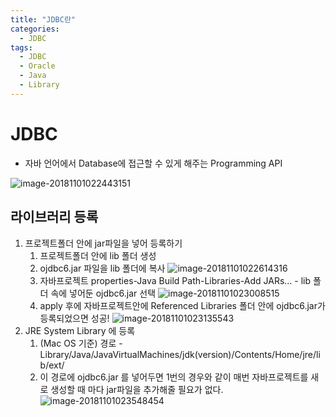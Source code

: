 ```yaml
---
title: "JDBC란"
categories:
  - JDBC
tags:
  - JDBC
  - Oracle
  - Java
  - Library
---
```




#  JDBC

- 자바 언어에서 Database에 접근할 수 있게 해주는 Programming API

![image-20181101022443151](/Users/mhjung/git/myounghoonJung.github.io/assets/images/image-20181101022443151.png)





## 라이브러리 등록

1. 프로젝트폴더 안에 jar파일을 넣어 등록하기
   1. 프로젝트폴더 안에 lib 폴더 생성
   2. ojdbc6.jar 파일을 lib 폴더에 복사
      ![image-20181101022614316](/Users/mhjung/git/myounghoonJung.github.io/assets/images/image-20181101022614316.png)
   3. 자바프로젝트 properties-Java Build Path-Libraries-Add JARs... - lib 폴더 속에 넣어둔 ojdbc6.jar 선택
      ![image-20181101023008515](/Users/mhjung/git/myounghoonJung.github.io/assets/images/image-20181101023008515.png)
   4. apply 후에 자바프로젝트안에 Referenced Libraries 폴더 안에 ojdbc6.jar가 등록되었으면 성공!
      ![image-20181101023135543](/Users/mhjung/git/myounghoonJung.github.io/assets/images/image-20181101023135543.png)
2. JRE System Library 에 등록
   1. (Mac OS 기준) 경로 - Library/Java/JavaVirtualMachines/jdk(version)/Contents/Home/jre/lib/ext/
   2. 이 경로에 ojdbc6.jar 를 넣어두면 1번의 경우와 같이 매번 자바프로젝트를 새로 생성할 때 마다 jar파일을 추가해줄 필요가 없다.
      ![image-20181101023548454](/Users/mhjung/git/myounghoonJung.github.io/assets/images/image-20181101023548454.png)



